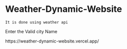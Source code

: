# Weather-Dynamic-Website
```It is done using weather api```
<p>Enter the Valid city Name</p>
https://weather-dynamic-website.vercel.app/

